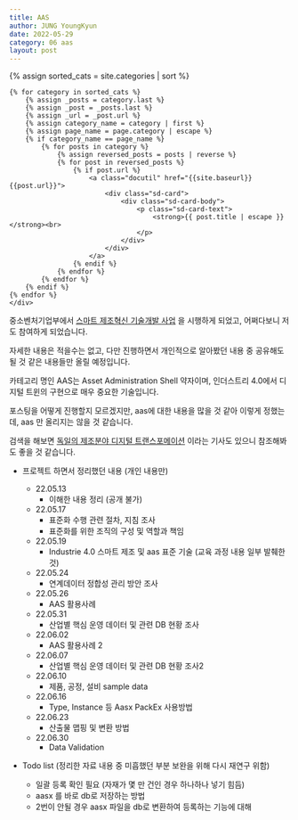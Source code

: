 ```yaml
---
title: AAS
author: JUNG YoungKyun
date: 2022-05-29
category: 06 aas
layout: post
---
```


<div class="sd-container-fluid ">
    <div class="docutils">
    {% assign sorted_cats = site.categories | sort %}

    {% for category in sorted_cats %}
        {% assign _posts = category.last %}
        {% assign _post = _posts.last %}
        {% assign _url = _post.url %}
        {% assign category_name = category | first %}
        {% assign page_name = page.category | escape %}
        {% if category_name == page_name %}
            {% for posts in category %}
                {% assign reversed_posts = posts | reverse %}
                {% for post in reversed_posts %}
                    {% if post.url %}
                        <a class="docutil" href="{{site.baseurl}}{{post.url}}">
                            <div class="sd-card">
                                <div class="sd-card-body">
                                    <p class="sd-card-text">
                                        <strong>{{ post.title | escape }}</strong><br>
                                    </p>
                                </div>
                            </div>
                        </a>
                    {% endif %}
                {% endfor %}
            {% endfor %}
        {% endif %}
    {% endfor %}
    </div>
</div>

중소벤처기업부에서 [스마트 제조혁신 기술개발 사업](https://www.smart-factory.kr/notice/read/60?page=6&bbsClCodeSe=00000013&bsnsClCodeSe=88888888) 을 시행하게 되었고,
어쩌다보니 저도 참여하게 되었습니다.

자세한 내용은 적을수는 없고, 다만 진행하면서 개인적으로 알아봤던 내용 중 공유해도 될 것 같은 내용들만 올릴 예정입니다.

카테고리 명인 AAS는 Asset Administration Shell 약자이며, 
인더스트리 4.0에서 디지털 트윈의 구현으로 매우 중요한 기술입니다.

포스팅을 어떻게 진행할지 모르겠지만, aas에 대한 내용을 많을 것 같아 이렇게 정했는데,
aas 만 올리지는 않을 것 같습니다.

검색을 해보면 [독일의 제조분야 디지털 트랜스포메이션](https://zdnet.co.kr/view/?no=20191227090925) 이라는 기사도 있으니 참조해봐도 좋을 것 같습니다.

- 프로젝트 하면서 정리했던 내용 (개인 내용만)
    - 22.05.13
        - 이해한 내용 정리 (공개 불가)
    - 22.05.17
        - 표준화 수행 관련 절차, 지침 조사
        - 표준화를 위한 조직의 구성 및 역할과 책임
    - 22.05.19
        - Industrie 4.0 스마트 제조 및 aas 표준 기술 (교육 과정 내용 일부 발췌한 것)
    - 22.05.24
        - 연계데이터 정합성 관리 방안 조사
    - 22.05.26
        - AAS 활용사례
    - 22.05.31
        - 산업별 핵심 운영 데이터 및 관련 DB 현황 조사
    - 22.06.02
        - AAS 활용사례 2
    - 22.06.07
        - 산업별 핵심 운영 데이터 및 관련 DB 현황 조사2
    - 22.06.10
        - 제품, 공정, 설비 sample data
    - 22.06.16
        - Type, Instance 등 Aasx PackEx 사용방법
    - 22.06.23
        - 산출물 맵핑 및 변환 방법
    - 22.06.30
        - Data Validation
    
- Todo list (정리한 자료 내용 중 미흡했던 부분 보완을 위해 다시 재연구 위함)
    - 일괄 등록 확인 필요 (자재가 몇 만 건인 경우 하나하나 넣기 힘듬)
    - aasx 를 바로 db로 저장하는 방법
    - 2번이 안될 경우 aasx 파일을 db로 변환하여 등록하는 기능에 대해
